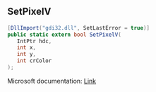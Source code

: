 ## SetPixelV

```csharp
[DllImport("gdi32.dll", SetLastError = true)]
public static extern bool SetPixelV(
   IntPtr hdc,
   int x,
   int y,
   int crColor
);
```

Microsoft documentation: [Link](https://docs.microsoft.com/en-us/windows/win32/api/wingdi/nf-wingdi-setpixelv)
